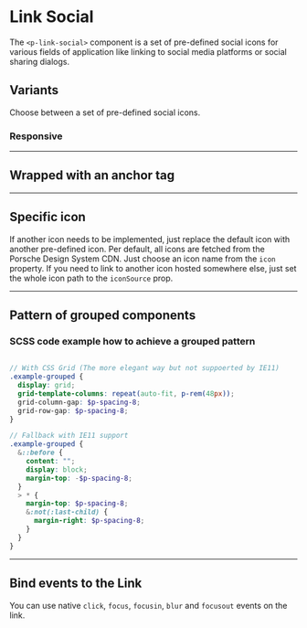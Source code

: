 # Link Social

The `<p-link-social>` component is a set of pre-defined social icons for various fields of application like linking to social media platforms or social sharing dialogs.

## Variants

Choose between a set of pre-defined social icons.

<Playground :themeable="true" :childElementLayout="{spacing: 'inline'}">
  <template #configurator>
    <select v-model="icon" @change="getLabel">
      <option disabled>Select a social platform</option>
      <option value="logo-facebook">Facebook</option>
      <option value="logo-google">Google</option>
      <option value="logo-instagram">Instagram</option>
      <option value="logo-linkedin">LinkedIn</option>
      <option value="logo-pinterest">Pinterest</option>
      <option value="logo-twitter">Twitter</option>
      <option value="logo-wechat">WeChat</option>
      <option value="logo-whatsapp">WhatsApp</option>
      <option value="logo-xing">XING</option>
      <option value="logo-youtube">YouTube</option>
    </select>
  </template>
  <template v-slot={theme}>
    <p-link-social href="#linkToSocialMedia" :icon="icon" :theme="theme" target="_blank" rel="nofollow noopener">{{ label }}</p-link-social>
    <p-link-social href="#linkToSocialMedia" hide-label="true" :icon="icon" :theme="theme" target="_blank" rel="nofollow noopener">{{ label }}</p-link-social>
  </template>
</Playground>

### Responsive

<Playground :themeable="true" :childElementLayout="{spacing: 'inline'}">
  <template v-slot={theme}>
    <p-link-social href="https://www.facebook.com/" icon="logo-facebook" hide-label="{ base: true, l: false }" :theme="theme" target="_blank" rel="nofollow noopener">Facebook</p-link-social>
  </template>
</Playground>

---

## Wrapped with an anchor tag 

<Playground :themeable="true" :childElementLayout="{spacing: 'inline'}">
  <template v-slot={theme}>
    <a href="https://www.facebook.com/" class="example-link" target="_blank" rel="nofollow noopener">
      <p-link-social icon="logo-facebook" :theme="theme">Facebook</p-link-social>
    </a>
    <a href="https://www.facebook.com/" class="example-link" target="_blank" rel="nofollow noopener">
      <p-link-social icon="logo-facebook" hide-label="true" :theme="theme">Facebook</p-link-social>
    </a>
  </template>
</Playground>

---

## Specific icon
If another icon needs to be implemented, just replace the default icon with another pre-defined icon. Per default, all icons are fetched from the Porsche Design System CDN. Just choose an icon name from the `icon` property. If you need to link to another icon hosted somewhere else, just set the whole icon path to the `iconSource` prop.

<Playground :themeable="true" :childElementLayout="{spacing: 'inline'}">
  <template v-slot={theme}>
    <p-link-social href="#tumblr" icon="logo-tumblr" :theme="theme" target="_blank" rel="nofollow noopener">Tumblr</p-link-social>
    <p-link-social href="#kaixin" :icon-source="require(`./assets/icon-custom-kaixin.svg`)" hide-label="true" :theme="theme" target="_blank" rel="nofollow noopener">Kaixin</p-link-social>
  </template>
</Playground>

--- 

## Pattern of grouped components 

<Playground :themeable="true">
  <template v-slot={theme}>
    <div class="example-grouped">
      <p-link-social href="https://www.facebook.com/" icon="logo-facebook" hide-label="true" :theme="theme" target="_blank" rel="nofollow noopener">Facebook</p-link-social>
      <p-link-social href="https://www.google.com/" icon="logo-google" hide-label="true" :theme="theme" target="_blank" rel="nofollow noopener">Google</p-link-social>
      <p-link-social href="https://www.instagram.com/" icon="logo-instagram" hide-label="true" :theme="theme" target="_blank" rel="nofollow noopener">Instagram</p-link-social>
      <p-link-social href="https://www.linkedin.com/" icon="logo-linkedin" hide-label="true" :theme="theme" target="_blank" rel="nofollow noopener">LinkedIn</p-link-social>
      <p-link-social href="https://www.pinterest.com/" icon="logo-pinterest" hide-label="true" :theme="theme" target="_blank" rel="nofollow noopener">Pinterest</p-link-social>
      <p-link-social href="https://www.twitter.com/" icon="logo-twitter" hide-label="true" :theme="theme" target="_blank" rel="nofollow noopener">Twitter</p-link-social>
      <p-link-social href="https://www.wechat.com/" icon="logo-wechat" hide-label="true" :theme="theme" target="_blank" rel="nofollow noopener">Wechat</p-link-social>
      <p-link-social href="https://wa.me/491525557912" icon="logo-whatsapp" hide-label="true" :theme="theme" target="_blank" rel="nofollow noopener">Whatsapp</p-link-social>
      <p-link-social href="https://www.xing.com" icon="logo-xing" hide-label="true" :theme="theme" target="_blank" rel="nofollow noopener">XING</p-link-social>
      <p-link-social href="https://www.youtube.com" icon="logo-youtube" hide-label="true" :theme="theme" target="_blank" rel="nofollow noopener">Youtube</p-link-social>
    </div>
  </template>
</Playground>

### SCSS code example how to achieve a grouped pattern

```scss  

// With CSS Grid (The more elegant way but not suppoerted by IE11)
.example-grouped {
  display: grid;
  grid-template-columns: repeat(auto-fit, p-rem(48px));
  grid-column-gap: $p-spacing-8;
  grid-row-gap: $p-spacing-8;
}

// Fallback with IE11 support
.example-grouped {
  &::before {
    content: "";
    display: block;
    margin-top: -$p-spacing-8;
  }
  > * {
    margin-top: $p-spacing-8;
    &:not(:last-child) {
      margin-right: $p-spacing-8;
    }
  }
}

``` 

---

## Bind events to the Link
You can use native `click`, `focus`, `focusin`, `blur` and `focusout` events on the link.

<Playground :themeable="true" :childElementLayout="{spacing: 'inline'}">
  <template v-slot={theme}>
    <p-link-social
        href="https://www.facebook.com/"
        icon="logo-facebook"
        onclick="alert('click'); return false;"
        onfocus="console.log('focus')"
        onfocusin="console.log('focusin')"
        onblur="console.log('blur')"
        onfocusout="console.log('focusout')"
        :theme="theme"
        target="_blank" 
        rel="nofollow noopener"
    >Facebook</p-link-social>
  </template>
</Playground>

<script lang="ts">
  import { Component, Vue } from 'vue-property-decorator';
  
  @Component
  export default class PlaygroundLinkSocial extends Vue {
    public icon: string = 'logo-facebook';
    public label: string = 'Facebook';
    
    public getLabel(event) {
      const options = event.target.options;
      const selectedOption = options[options.selectedIndex];
      this.label = selectedOption.textContent;
    };
  }
</script>

<style scoped lang="scss">
  @import "~@porsche-design-system/scss-utils/index";
  
  .example-link {
    display: inline-block;
    outline: none;
    text-decoration: none;
  }
  
  .example-grouped {
    &::before {
      content: "";
      display: block;
      margin-top: -$p-spacing-8;
    }
    > * {
      margin-top: $p-spacing-8;
      &:not(:last-child) {
        margin-right: $p-spacing-8;
      }
    }
  }
</style>